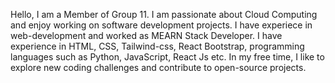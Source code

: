 Hello, I am a Member of Group 11. I am passionate about Cloud Computing and enjoy working on software development projects. I have experiece in web-development and worked as MEARN Stack Developer. I have experience in HTML, CSS, Tailwind-css, React Bootstrap, programming languages such as Python, JavaScript, React Js etc. In my free time, I like to explore new coding challenges and contribute to open-source projects.
